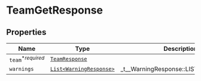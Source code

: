 

# TeamGetResponse



## Properties

| Name | Type | Description | Notes |
|------------ | ------------- | ------------- | -------------|
| `team`<sup>*_required_</sup> | [```TeamResponse```](TeamResponse.md) |    |  |
| `warnings` | [```List<WarningResponse>```](WarningResponse.md) |  _t__WarningResponse::LIST_DESCRIPTION  |  |



